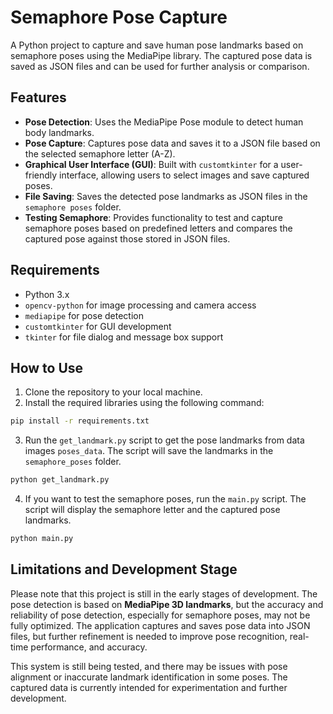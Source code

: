 # Semaphore Pose Capture

A Python project to capture and save human pose landmarks based on semaphore poses using the MediaPipe library. The captured pose data is saved as JSON files and can be used for further analysis or comparison.

## Features

- **Pose Detection**: Uses the MediaPipe Pose module to detect human body landmarks.
- **Pose Capture**: Captures pose data and saves it to a JSON file based on the selected semaphore letter (A-Z).
- **Graphical User Interface (GUI)**: Built with `customtkinter` for a user-friendly interface, allowing users to select images and save captured poses.
- **File Saving**: Saves the detected pose landmarks as JSON files in the `semaphore poses` folder.
- **Testing Semaphore**: Provides functionality to test and capture semaphore poses based on predefined letters and compares the captured pose against those stored in JSON files.

## Requirements

- Python 3.x
- `opencv-python` for image processing and camera access
- `mediapipe` for pose detection
- `customtkinter` for GUI development
- `tkinter` for file dialog and message box support

## How to Use

1. Clone the repository to your local machine.
2. Install the required libraries using the following command:

```bash
pip install -r requirements.txt
```

3. Run the `get_landmark.py` script to get the pose landmarks from data images `poses_data`. The script will save the landmarks in the `semaphore_poses` folder.

```bash
python get_landmark.py
```

4. If you want to test the semaphore poses, run the `main.py` script. The script will display the semaphore letter and the captured pose landmarks.

```bash
python main.py
```


## Limitations and Development Stage

Please note that this project is still in the early stages of development. The pose detection is based on **MediaPipe 3D landmarks**, but the accuracy and reliability of pose detection, especially for semaphore poses, may not be fully optimized. The application captures and saves pose data into JSON files, but further refinement is needed to improve pose recognition, real-time performance, and accuracy.

This system is still being tested, and there may be issues with pose alignment or inaccurate landmark identification in some poses. The captured data is currently intended for experimentation and further development.